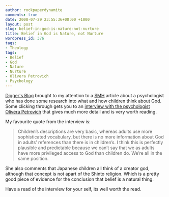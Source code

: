 ```yaml
---
author: rockpaperdynamite
comments: true
date: 2008-07-29 23:55:36+00:00 +1000
layout: post
slug: belief-in-god-is-nature-not-nurture
title: Belief in God is Nature, not Nurture
wordpress_id: 376
tags:
- Theology
tags:
- Belief
- God
- Nature
- Nurture
- Olivera Petrovich
- Psychology
---
```


[Digger's Blog](http://www.diggerrandle.com/2008/07/are-babies-hard-wired-to-believe-in-god.html) brought to my attention to a [SMH](http://www.theage.com.au/national/infants-have-natural-belief-in-god-20080725-3l3b.html) article about a psychologist who has done some research into what and how children think about God.  Some clicking through gets you to an [interview with the psychologist ](http://www.science-spirit.org/article_detail.php?article_id=128)[Olivera Petrovich](http://www.science-spirit.org/article_detail.php?article_id=128) that gives much more detail and is very worth reading. 

My favourite quote from the interview is:


<blockquote>Children’s descriptions are very basic, whereas adults use more sophisticated vocabulary, but there is no more information about God in adults’ references than there is in children’s. I think this is perfectly plausible and predictable because we can’t say that we as adults have more privileged access to God than children do. We’re all in the same position.</blockquote>


She also comments that Japanese children all think of a creator god, although that concept is not apart of the Shinto religion. Which is a pretty good piece of evidence for the conclusion that belief is a natural thing.

Have a read of the interview for your self, its well worth the read.
